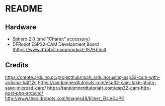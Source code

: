 # README


## Hardware

 * Sphero 2.0 (and "Chariot" accessory)
 * DFRobot ESP32-CAM Development Board (https://www.dfrobot.com/product-1879.html)

## Credits

https://create.arduino.cc/projecthub/noah_arduino/using-esp32-cam-with-arduino-b4f12c
https://randomnerdtutorials.com/esp32-cam-take-photo-save-microsd-card/
https://randomnerdtutorials.com/esp32-cam-http-post-php-arduino/
http://www.theoldrobots.com/images48/Elmer_Elsie3.JPG
